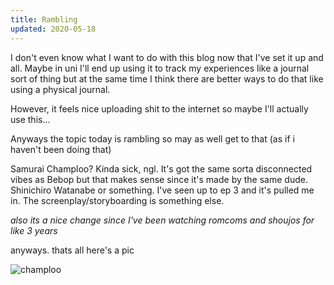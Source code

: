 ```yaml
---
title: Rambling
updated: 2020-05-18
---
```


I don't even know what I want to do with this blog now that I've set it up and all. Maybe in uni I'll end up using it to track my experiences like a journal sort of thing but at the same time I think there are better ways to do that like using a physical journal. 

However, it feels nice uploading shit to the internet so maybe I'll actually use this... 

Anyways the topic today is rambling so may as well get to that (as if i haven't been doing that)

<div class="divider"></div>

Samurai Champloo? Kinda sick, ngl. It's got the same sorta disconnected vibes as Bebop but that makes sense since it's made by the same dude. Shinichiro Watanabe or something. I've seen up to ep 3 and it's pulled me in. The screenplay/storyboarding is something else. 

_also its a nice change since I've been watching romcoms and shoujos for like 3 years_ 

anyways. thats all here's a pic

![champloo](https://i.imgur.com/iOfybVO.jpg)